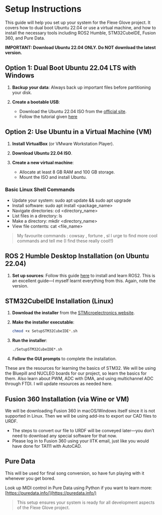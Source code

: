 # Setup Instructions

This guide will help you set up your system for the Flexe Glove project. It covers how to dual boot Ubuntu 22.04 or use a virtual machine, and how to install the necessary tools including ROS2 Humble, STM32CubeIDE, Fusion 360, and Pure Data.

**IMPORTANT: Download Ubuntu 22.04 ONLY. Do NOT download the latest version.**

## Option 1: Dual Boot Ubuntu 22.04 LTS with Windows

1. **Backup your data**: Always back up important files before partitioning your disk.
2. **Create a bootable USB**:

   * Download the Ubuntu 22.04 ISO from the [official site](https://ubuntu.com/download/desktop).
   * Follow the tutorial given [here](https://www.youtube.com/watch?v=GXxTxBPKecQ)

## Option 2: Use Ubuntu in a Virtual Machine (VM)

1. **Install VirtualBox** (or VMware Workstation Player).
2. **Download Ubuntu 22.04 ISO**.
3. **Create a new virtual machine**:

   * Allocate at least 8 GB RAM and 100 GB storage.
   * Mount the ISO and install Ubuntu.

### Basic Linux Shell Commands
- Update your system:
  sudo apt update && sudo apt upgrade
- Install software:
  sudo apt install <package_name>
- Navigate directories:
  cd <directory_name>
- List files in a directory:
  ls
- Make a directory:
  mkdir <directory_name>
- View file contents:
  cat <file_name>
> My favourite commands :  cowsay , fortune , sl 
  I urge to find more cool commands and tell me (I find these really cool!!)

## ROS 2 Humble Desktop Installation (on Ubuntu 22.04)

1. **Set up sources**: Follow this guide [here](https://www.youtube.com/playlist?list=PLLSegLrePWgJudpPUof4-nVFHGkB62Izy) to install and learn ROS2.
   This is an excellent guide—I myself learnt everything from this. Again, note the version.

## STM32CubeIDE Installation (Linux)

1. **Download the installer** from the [STMicroelectronics website](https://www.st.com/en/development-tools/stm32cubeide.html).
2. **Make the installer executable**:

   ```bash
   chmod +x SetupSTM32CubeIDE*.sh
   ```
3. **Run the installer**:

   ```bash
   ./SetupSTM32CubeIDE*.sh
   ```
4. **Follow the GUI prompts** to complete the installation.

These are the resources for learning the basics of STM32. We will be using the Bluepill and NUCLEO boards for our project, so learn the basics for them. Also learn about PWM, ADC with DMA, and using multichannel ADC through FTDI. I will update resources as needed here.

## Fusion 360 Installation (via Wine or VM)

We will be downloading Fusion 360 in macOS/Windows itself since it is not supported in Linux. Then we will be using add-ins to export our CAD files to URDF.

- The steps to convert our file to URDF will be conveyed later—you don’t need to download any special software for that now.
- Please log in to Fusion 360 using your IITK email, just like you would have done for TA111 with AutoCAD.

## Pure Data

This will be used for final song conversion, so have fun playing with it whenever you get bored.

Look up MIDI control in Pure Data using Python if you want to learn more:
[https://puredata.info/](https://puredata.info/)

> This setup ensures your system is ready for all development aspects of the Flexe Glove project.

